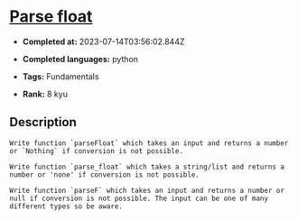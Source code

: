 # [Parse float](https://www.codewars.com/kata/57a386117cb1f31890000039)

- **Completed at:** 2023-07-14T03:56:02.844Z

- **Completed languages:** python

- **Tags:** Fundamentals

- **Rank:** 8 kyu

## Description

```if-not:javascript,python
Write function `parseFloat` which takes an input and returns a number or `Nothing` if conversion is not possible.
```

```if:python
Write function `parse_float` which takes a string/list and returns a number or 'none' if conversion is not possible.
```

```if:javascript
Write function `parseF` which takes an input and returns a number or null if conversion is not possible. The input can be one of many different types so be aware.
```